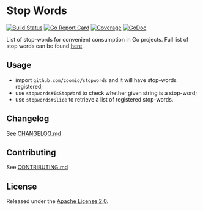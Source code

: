 # Stop Words

[![Build Status](https://travis-ci.org/zoomio/stopwords.svg?branch=master)](https://travis-ci.org/zoomio/stopwords)
[![Go Report Card](https://goreportcard.com/badge/github.com/zoomio/stopwords)](https://goreportcard.com/report/github.com/zoomio/stopwords)
[![Coverage](https://codecov.io/gh/zoomio/tagify/branch/master/graph/badge.svg)](https://codecov.io/gh/zoomio/stopwords)
[![GoDoc](https://godoc.org/github.com/zoomio/tagify?status.svg)](https://godoc.org/github.com/zoomio/stopwords)

List of stop-words for convenient consumption in Go projects. 
Full list of stop words can be found [here](https://raw.githubusercontent.com/zoomio/stopwords/master/stopwords.go).

## Usage

* import `github.com/zoomio/stopwords` and it will have stop-words registered;
* use `stopwords#IsStopWord` to check whether given string is a stop-word;
* use `stopwords#Slice` to retrieve a list of registered stop-words.

## Changelog

See [CHANGELOG.md](https://raw.githubusercontent.com/zoomio/stopwords/master/CHANGELOG.md)

## Contributing

See [CONTRIBUTING.md](https://raw.githubusercontent.com/zoomio/stopwords/master/CONTRIBUTING.md)

## License

Released under the [Apache License 2.0](https://raw.githubusercontent.com/zoomio/stopwords/master/LICENSE).
